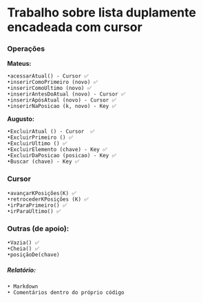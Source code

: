 # Trabalho sobre lista duplamente encadeada com cursor

### Operações

**Mateus:**

    •acessarAtual() - Cursor ✅
    •inserirComoPrimeiro (novo) ✅
    •inserirComoUltimo (novo) ✅
    •inserirAntesDoAtual (novo) - Cursor ✅
    •inserirApósAtual (novo) - Cursor ✅
    •inserirNaPosicao (k, novo) - Key ✅

**Augusto:**

    •ExcluirAtual () - Cursor  ✅
    •ExcluirPrimeiro () ✅
    •ExcluirUltimo () ✅
    •ExcluirElemento (chave) - Key ✅
    •ExcluirDaPosicao (posicao) - Key ✅
    •Buscar (chave) - Key ✅

### Cursor

    •avançarKPosições(K) ✅
    •retrocederKPosições (K) ✅
    •irParaPrimeiro() ✅
    •irParaUltimo() ✅

### Outras (de apoio):

    •Vazia() ✅
    •Cheia() ✅
    •posiçãoDe(chave)

##### Relatório:

    • Markdown
    • Comentários dentro do próprio código
